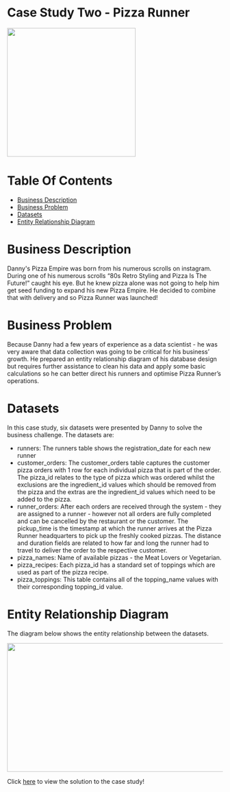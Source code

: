 # Case Study Two - Pizza Runner
<img src="https://user-images.githubusercontent.com/93320956/159271900-b007d9a9-8732-4e47-be7c-c46ae3f209bf.png" width="300" height="300">

# Table Of Contents
 - [Business Description](#business-description)
 - [Business Problem](#business-problem)
 - [Datasets](#datasets)
 - [Entity Relationship Diagram](#entity-relationship-diagram)

# Business Description
Danny's Pizza Empire was born from his numerous scrolls on instagram. During one of his numerous scrolls “80s Retro Styling and Pizza Is The Future!” caught his eye. But he knew pizza alone was not going to help him get seed funding to expand his new Pizza Empire. He decided to combine that with delivery and so Pizza Runner was launched!

# Business Problem
Because Danny had a few years of experience as a data scientist - he was very aware that data collection was going to be critical for his business’ growth. He prepared an entity relationship diagram of his database design but requires further assistance to clean his data and apply some basic calculations so he can better direct his runners and optimise Pizza Runner’s operations.

# Datasets
In this case study, six datasets were presented by Danny to solve the business challenge. The datasets are: 
* runners: The runners table shows the registration_date for each new runner
* customer_orders: The customer_orders table captures the customer pizza orders with 1 row for each individual pizza that is part of the order. The pizza_id relates to the type of pizza which was ordered whilst the exclusions are the ingredient_id values which should be removed from the pizza and the extras are the ingredient_id values which need to be added to the pizza.
* runner_orders: After each orders are received through the system - they are assigned to a runner - however not all orders are fully completed and can be cancelled by the restaurant or the customer. The pickup_time is the timestamp at which the runner arrives at the Pizza Runner headquarters to pick up the freshly cooked pizzas. The distance and duration fields are related to how far and long the runner had to travel to deliver the order to the respective customer.
* pizza_names: Name of available pizzas - the Meat Lovers or Vegetarian.
* pizza_recipes: Each pizza_id has a standard set of toppings which are used as part of the pizza recipe.
* pizza_toppings: This table contains all of the topping_name values with their corresponding topping_id value.

# Entity Relationship Diagram
The diagram below shows the entity relationship between the datasets.

<img src="https://user-images.githubusercontent.com/93320956/162197770-f5435f23-07b5-4389-8de5-c67892b02bb9.png" width="600" height="300">

Click [here](https://github.com/HabibatTheAnalyst/8-Week-SQL-Challenge/tree/main/Case%20Study%20%23%202%20-%20Pizza%20Runner) to view the solution to the case study!